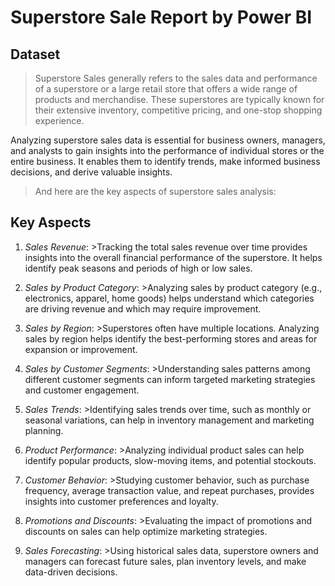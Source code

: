
# Superstore Sale Report by Power BI

## Dataset
>Superstore Sales generally refers to the sales data and performance of a superstore or a large retail store that offers a wide range of products and merchandise. These superstores are typically known for their extensive inventory, competitive pricing, and one-stop shopping experience.

Analyzing superstore sales data is essential for business owners, managers, and analysts to gain insights into the performance of individual stores or the entire business. It enables them to identify trends, make informed business decisions, and derive valuable insights.

>And here are the key aspects of superstore sales analysis:
## Key Aspects

1. _Sales Revenue_: >Tracking the total sales revenue over time provides insights into the overall financial performance of the superstore. It helps identify peak seasons and periods of high or low sales.

1. _Sales by Product Category_: >Analyzing sales by product category (e.g., electronics, apparel, home goods) helps understand which categories are driving revenue and which may require improvement.

1. _Sales by Region_: >Superstores often have multiple locations. Analyzing sales by region helps identify the best-performing stores and areas for expansion or improvement.

1. _Sales by Customer Segments_: >Understanding sales patterns among different customer segments can inform targeted marketing strategies and customer engagement.

1. _Sales Trends_: >Identifying sales trends over time, such as monthly or seasonal variations, can help in inventory management and marketing planning.

1. _Product Performance_: >Analyzing individual product sales can help identify popular products, slow-moving items, and potential stockouts.

1. _Customer Behavior_: >Studying customer behavior, such as purchase frequency, average transaction value, and repeat purchases, provides insights into customer preferences and loyalty.

1. _Promotions and Discounts_: >Evaluating the impact of promotions and discounts on sales can help optimize marketing strategies.

1. _Sales Forecasting_: >Using historical sales data, superstore owners and managers can forecast future sales, plan inventory levels, and make data-driven decisions.
